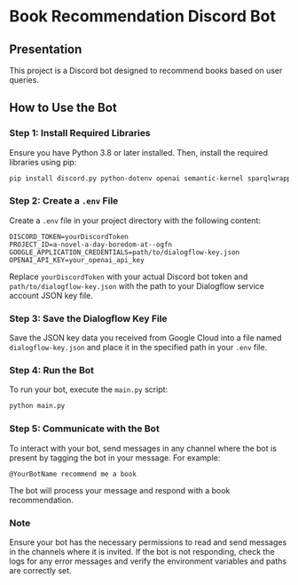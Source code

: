 # Book Recommendation Discord Bot

## Presentation

This project is a Discord bot designed to recommend books based on user queries.

## How to Use the Bot

### Step 1: Install Required Libraries

Ensure you have Python 3.8 or later installed. Then, install the required libraries using pip:

```bash
pip install discord.py python-dotenv openai semantic-kernel sparqlwrapper

```

### Step 2: Create a `.env` File

Create a `.env` file in your project directory with the following content:

```plaintext
DISCORD_TOKEN=yourDiscordToken
PROJECT_ID=a-novel-a-day-boredom-at--ogfn
GOOGLE_APPLICATION_CREDENTIALS=path/to/dialogflow-key.json
OPENAI_API_KEY=your_openai_api_key
```

Replace `yourDiscordToken` with your actual Discord bot token and `path/to/dialogflow-key.json` with the path to your Dialogflow service account JSON key file.

### Step 3: Save the Dialogflow Key File

Save the JSON key data you received from Google Cloud into a file named `dialogflow-key.json` and place it in the specified path in your `.env` file.

### Step 4: Run the Bot

To run your bot, execute the `main.py` script:

```bash
python main.py
```

### Step 5: Communicate with the Bot

To interact with your bot, send messages in any channel where the bot is present by tagging the bot in your message. For example:

```plaintext
@YourBotName recommend me a book
```

The bot will process your message and respond with a book recommendation.

### Note

Ensure your bot has the necessary permissions to read and send messages in the channels where it is invited. If the bot is not responding, check the logs for any error messages and verify the environment variables and paths are correctly set.